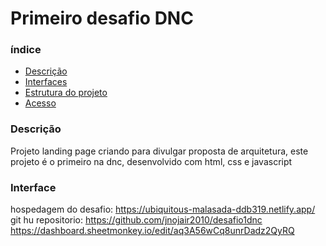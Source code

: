 
<h1>Primeiro desafio DNC</h1>

<h3>índice</h3>
<ul>
<a href="#descricao"> <li>Descrição</li></a>
<a href="#descricao"> <li>Interfaces</li></a>
<a href="#descricao"> <li>Estrutura do projeto</li></a>
<a href="#descricao"> <li>Acesso</li></a>
</ul>

<h3>Descrição</h3>
<p>Projeto landing page criando para divulgar proposta de arquitetura, este projeto é o primeiro na dnc, desenvolvido com html, css e javascript </p>
<h3>Interface</h3>


hospedagem do desafio: https://ubiquitous-malasada-ddb319.netlify.app/ <br>
git hu repositorio: https://github.com/jnojair2010/desafio1dnc  <br>
https://dashboard.sheetmonkey.io/edit/aq3A56wCq8unrDadz2QyRQ
